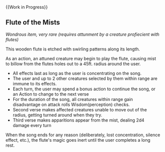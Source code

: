 {{Work in Progress}}

## Flute of the Mists

_Wondrous item, very rare (requires attunment by a creature profiecient with flutes)_

This wooden flute is etched with swirling patterns along its length.

As an action, an attuned creature may begin to play the flute, causing mist to billow from the flutes holes out to a 45ft. radius around the user.
- All effects last as long as the user is concentrating on the song.
- The user and up to 2 other creatures selected by them within range are immune to its effects.
- Each turn, the user may spend a bonus action to continue the song, or an Action to change to the next verse
- For the duration of the song, all creatures within range gain disadvantage on attack rolls Wisdom(perception) checks.
- Second verse makes affected creatures unable to move out of the radius, getting turned around when they try.
- Third verse makes apparitions appear from the mist, dealing 2d4 damage every turn

When the song ends for any reason (deliberately, lost concentration, silence effect, etc.), the flute's magic goes inert until the user completes a long rest.
